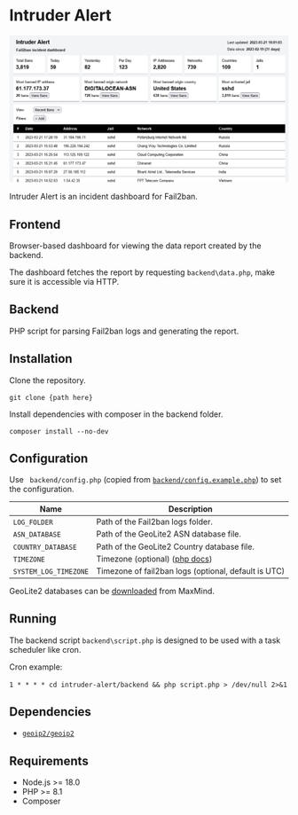 # Intruder Alert
![screenshot](screenshot-2023-03-21.png)

Intruder Alert is an incident dashboard for Fail2ban.

## Frontend

Browser-based dashboard for viewing the data report created by the backend.

The dashboard fetches the report by requesting `backend\data.php`, make sure it is accessible via HTTP.

## Backend

PHP script for parsing Fail2ban logs and generating the report.

## Installation

Clone the repository.

```
git clone {path here}
```

Install dependencies with composer in the backend folder.

```
composer install --no-dev
```

## Configuration

Use ` backend/config.php` (copied from [`backend/config.example.php`](backend/config.example.php)) to set the configuration.

| Name                  | Description                                                                   |
| --------------------- | ----------------------------------------------------------------------------- |
| `LOG_FOLDER`          | Path of the Fail2ban logs folder.                                             |
| `ASN_DATABASE`        | Path of the GeoLite2 ASN database file.                                       |
| `COUNTRY_DATABASE`    | Path of the GeoLite2 Country database file.                                   |
| `TIMEZONE`            | Timezone (optional) ([php docs](https://www.php.net/manual/en/timezones.php)) |
| `SYSTEM_LOG_TIMEZONE` | Timezone of fail2ban logs (optional, default is UTC)                          |

GeoLite2 databases can be [downloaded](https://dev.maxmind.com/geoip/geolite2-free-geolocation-data?lang=en) from MaxMind.

## Running

The backend script `backend\script.php` is designed to be used with a task scheduler like cron.

Cron example:

`1 * * * * cd intruder-alert/backend && php script.php > /dev/null 2>&1`

## Dependencies
- [`geoip2/geoip2`](https://github.com/maxmind/GeoIP2-php)

## Requirements

- Node.js >= 18.0
- PHP >= 8.1
- Composer

